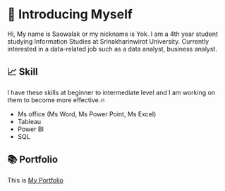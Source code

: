 # 📝 Introducing Myself
Hi, My name is Saowalak or my nickname is Yok. I am a 4th year student studying Information Studies at Srinakharinwirot University. Currently interested in a data-related job such as a data analyst, business analyst.
## 📈 Skill
I have these skills at beginner to intermediate level and I am working on them to become more effective.🔥
- Ms office (Ms Word, Ms Power Point, Ms Excel)
- Tableau
- Power BI
- SQL
## 📚 Portfolio
This is [My Portfolio](https://github.com/SaowalakMeethong/MyPortfolio)



